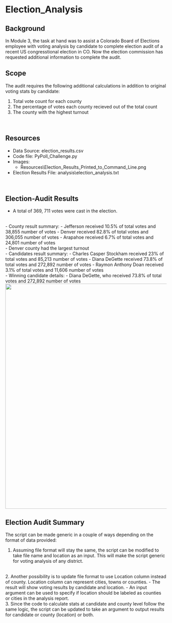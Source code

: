 # Election_Analysis

## Background  
In Module 3, the task at hand was to assist a Colorado Board of Elections employee with voting analysis by candidate to complete election audit of a recent US congresstional election in CO. Now the election commission has requested additional information to complete the audit.
<br />

## Scope
The audit requires the following additional calculations in addition to original voting stats by candidate:

1) Total vote count for each county
2) The percentage of votes each county recieved out of the total count
3) The county with the highest turnout
<br />

## Resources
- Data Source: election_results.csv
- Code file: PyPoll_Challenge.py
- Images:
    - Resources\Election_Results_Printed_to_Command_Line.png
- Election Results File: analysis\election_analysis.txt
<br />

## Election-Audit Results
- A total of 369, 711 votes were cast in the election. 
<br /> 
- County result summary:
    - Jefferson received 10.5% of total votes and 38,855 number of votes
    - Denver received 82.8% of total votes and 306,055 number of votes
    - Arapahoe received 6.7% of total votes and 24,801 number of votes
<br /> 
- Denver county had the largest turnout
<br /> 
- Candidates result summary:
    - Charles Casper Stockham received 23% of total votes and 85,213 number of votes
    - Diana DeGette received 73.8% of total votes and 272,892 number of votes
    - Raymon Anthony Doan received 3.1% of total votes and 11,606 number of votes
<br /> 
- Winning candidate details:
    - Diana DeGette, who received 73.8% of total votes and 272,892 number of votes
<br /> 


<img src="Election_Results_Printed_to_Command_Line.png" width=700 align=center>

## Election Audit Summary
The script can be made generic in a couple of ways depending on the format of data provided:
<br /> 
1. Assuming file format will stay the same, the script can be modified to take file name and location as an input. This will make the script generic for voting analysis of any district. 
<br />  
2. Another possibility is to update file format to use Location column instead of county. Location column can represent cities, towns or counties.  
    - The result will show voting results by candidate and location.
    - An input argument can be used to specify if location should be labeled as counties or cities in the analysis report.
<br /> 
3. Since the code to calculate stats at candidate and county level follow the same logic, the script can be updated to take an argument to output results for candidate or county (location) or both.
